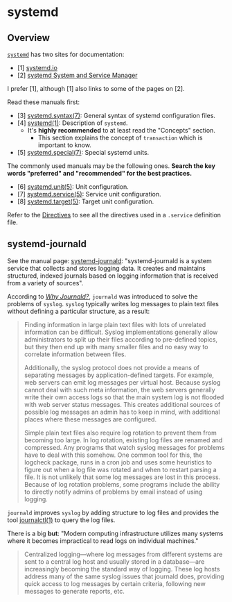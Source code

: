 # systemd

## Overview

[`systemd`](https://github.com/systemd/systemd) has two sites for documentation:

- [1] [systemd.io](https://systemd.io)
- [2] [systemd System and Service Manager](https://www.freedesktop.org/wiki/Software/systemd/)

I prefer [1], although [1] also links to some of the pages on [2].

Read these manuals first:

- [3] [systemd.syntax(7)](https://www.freedesktop.org/software/systemd/man/systemd.syntax.html): General syntax of systemd configuration files.
- [4] [systemd(1)](https://www.freedesktop.org/software/systemd/man/systemd.html): Description of `systemd`.
  - It's **highly recommended** to at least read the "Concepts" section.
    - This section explains the concept of `transaction` which is important to know.
- [5] [systemd.special(7)](https://www.freedesktop.org/software/systemd/man/systemd.special.html): Special systemd units.

The commonly used manuals may be the following ones. **Search the key words "preferred" and "recommended" for the best practices.**

- [6] [systemd.unit(5)](https://www.freedesktop.org/software/systemd/man/systemd.unit.html): Unit configuration.
- [7] [systemd.service(5)](https://www.freedesktop.org/software/systemd/man/systemd.service.html): Service unit configuration.
- [8] [systemd.target(5)](https://www.freedesktop.org/software/systemd/man/systemd.target.html): Target unit configuration.

Refer to the [Directives](https://www.freedesktop.org/software/systemd/man/systemd.directives.html) to see all the directives used in a `.service` definition file.

## systemd-journald

See the manual page: [systemd-journald](https://www.freedesktop.org/software/systemd/man/systemd-journald.service.html): "systemd-journald is a system service that collects and stores logging data. It creates and maintains structured, indexed journals based on logging information that is received from a variety of sources".

According to [_Why Journald?_](https://www.loggly.com/blog/why-journald/), `journald` was introduced to solve the problems of `syslog`. `syslog` typically writes log messages to plain text files without defining a particular structure, as a result:

> Finding information in large plain text files with lots of unrelated information can be difficult. Syslog implementations generally allow administrators to split up their files according to pre-defined topics, but they then end up with many smaller files and no easy way to correlate information between files.
>
> Additionally, the syslog protocol does not provide a means of separating messages by application-defined targets. For example, web servers can emit log messages per virtual host. Because syslog cannot deal with such meta information, the web servers generally write their own access logs so that the main system log is not flooded with web server status messages. This creates additional sources of possible log messages an admin has to keep in mind, with additional places where these messages are configured.
>
> Simple plain text files also require log rotation to prevent them from becoming too large. In log rotation, existing log files are renamed and compressed. Any programs that watch syslog messages for problems have to deal with this somehow. One common tool for this, the logcheck package, runs in a cron job and uses some heuristics to figure out when a log file was rotated and when to restart parsing a file. It is not unlikely that some log messages are lost in this process. Because of log rotation problems, some programs include the ability to directly notify admins of problems by email instead of using logging.

`journald` improves `syslog` by adding structure to log files and provides the tool [journalctl(1)](https://www.freedesktop.org/software/systemd/man/journalctl.html) to query the log files.

There is a big **but**: "Modern computing infrastructure utilizes many systems where it becomes impractical to read logs on individual machines."

> Centralized logging—where log messages from different systems are sent to a central log host and usually stored in a database—are increasingly becoming the standard way of logging. These log hosts address many of the same syslog issues that journald does, providing quick access to log messages by certain criteria, following new messages to generate reports, etc.
